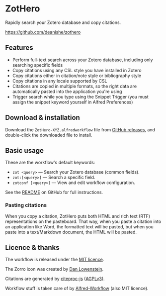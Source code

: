 # ZotHero

Rapidly search your Zotero database and copy citations.

https://github.com/deanishe/zothero

## Features

- Perform full-text search across your Zotero database, including only searching specific fields
- Copy citations using any CSL style you have installed in Zotero
- Copy citations either in citation/note style or bibliography style
- Copy citations in any locale supported by CSL
- Citations are copied in multiple formats, so the right data are automatically pasted into the application you're using
- Trigger search while you type using the Snippet Trigger (you must assign the snippet keyword yourself in Alfred Preferences)

## Download & installation

Download the `ZotHero-XYZ.alfredworkflow` file from [GitHub releases](https://github.com/deanishe/zothero/releases), and double-click the downloaded file to install.

## Basic usage

These are the workflow's default keywords:

- `zot <query>` — Search your Zotero database (common fields).
- `zot:[<query>]` — Search a specific field.
- `zotconf [<query>]` — View and edit workflow configuration.

See the [README](https://github.com/deanishe/zothero/blob/master/README.md) on GitHub for full instructions.

### Pasting citations

When you copy a citation, ZotHero puts both HTML and rich text (RTF) representations on the pasteboard. That way, when you paste a citation into an application like Word, the formatted text will be pasted, but when you paste into a text/Markdown document, the HTML will be pasted.

## Licence & thanks

The workflow is released under the [MIT licence](https://github.com/deanishe/zothero/blob/master/LICENCE).

The Zorro icon was created by [Dan Lowenstein](https://thenounproject.com/danny_mustache).

Citations are generated by [citeproc-js](https://github.com/Juris-M/citeproc-js) ([AGPLv3](https://github.com/Juris-M/citeproc-js/blob/master/AGPLv3)).

Workflow stuff is taken care of by [Alfred-Workflow](http://www.deanishe.net/alfred-workflow/) (also MIT licence).
